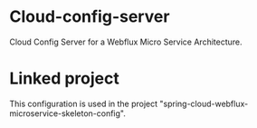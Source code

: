 # Cloud-config-server

Cloud Config Server for a Webflux Micro Service Architecture.

# Linked project

This configuration is used in the project "spring-cloud-webflux-microservice-skeleton-config".
